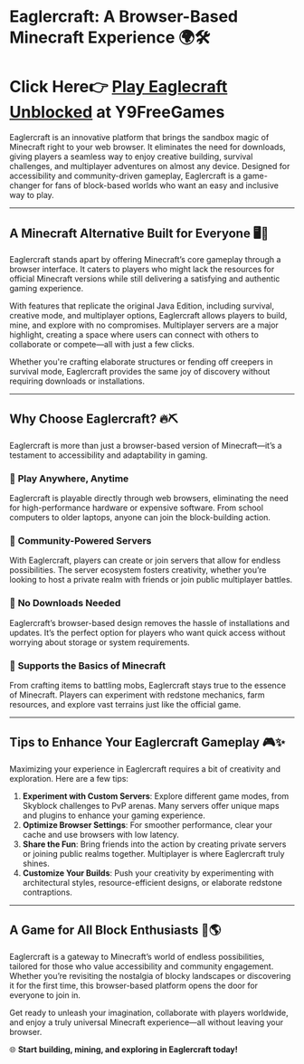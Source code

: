 # Eaglercraft: A Browser-Based Minecraft Experience 🌍🛠️  


# Click Here👉 [Play Eaglecraft Unblocked](https://shorturl.at/1CCdG) at Y9FreeGames


Eaglercraft is an innovative platform that brings the sandbox magic of Minecraft right to your web browser. It eliminates the need for downloads, giving players a seamless way to enjoy creative building, survival challenges, and multiplayer adventures on almost any device. Designed for accessibility and community-driven gameplay, Eaglercraft is a game-changer for fans of block-based worlds who want an easy and inclusive way to play.  

---

## A Minecraft Alternative Built for Everyone 🖥️📱  

Eaglercraft stands apart by offering Minecraft’s core gameplay through a browser interface. It caters to players who might lack the resources for official Minecraft versions while still delivering a satisfying and authentic gaming experience.  

With features that replicate the original Java Edition, including survival, creative mode, and multiplayer options, Eaglercraft allows players to build, mine, and explore with no compromises. Multiplayer servers are a major highlight, creating a space where users can connect with others to collaborate or compete—all with just a few clicks.  

Whether you're crafting elaborate structures or fending off creepers in survival mode, Eaglercraft provides the same joy of discovery without requiring downloads or installations.  

---

## Why Choose Eaglercraft? 🔥⛏️  

Eaglercraft is more than just a browser-based version of Minecraft—it’s a testament to accessibility and adaptability in gaming.  

### 🌟 **Play Anywhere, Anytime**  
Eaglercraft is playable directly through web browsers, eliminating the need for high-performance hardware or expensive software. From school computers to older laptops, anyone can join the block-building action.  

### 🌟 **Community-Powered Servers**  
With Eaglercraft, players can create or join servers that allow for endless possibilities. The server ecosystem fosters creativity, whether you’re looking to host a private realm with friends or join public multiplayer battles.  

### 🌟 **No Downloads Needed**  
Eaglercraft’s browser-based design removes the hassle of installations and updates. It’s the perfect option for players who want quick access without worrying about storage or system requirements.  

### 🌟 **Supports the Basics of Minecraft**  
From crafting items to battling mobs, Eaglercraft stays true to the essence of Minecraft. Players can experiment with redstone mechanics, farm resources, and explore vast terrains just like the official game.  

---

## Tips to Enhance Your Eaglercraft Gameplay 🎮✨  

Maximizing your experience in Eaglercraft requires a bit of creativity and exploration. Here are a few tips:  

1. **Experiment with Custom Servers**: Explore different game modes, from Skyblock challenges to PvP arenas. Many servers offer unique maps and plugins to enhance your gaming experience.  
2. **Optimize Browser Settings**: For smoother performance, clear your cache and use browsers with low latency.  
3. **Share the Fun**: Bring friends into the action by creating private servers or joining public realms together. Multiplayer is where Eaglercraft truly shines.  
4. **Customize Your Builds**: Push your creativity by experimenting with architectural styles, resource-efficient designs, or elaborate redstone contraptions.  

---

## A Game for All Block Enthusiasts 🌟🌎  

Eaglercraft is a gateway to Minecraft’s world of endless possibilities, tailored for those who value accessibility and community engagement. Whether you’re revisiting the nostalgia of blocky landscapes or discovering it for the first time, this browser-based platform opens the door for everyone to join in.  

Get ready to unleash your imagination, collaborate with players worldwide, and enjoy a truly universal Minecraft experience—all without leaving your browser.  

🌐 **Start building, mining, and exploring in Eaglercraft today!**
```
